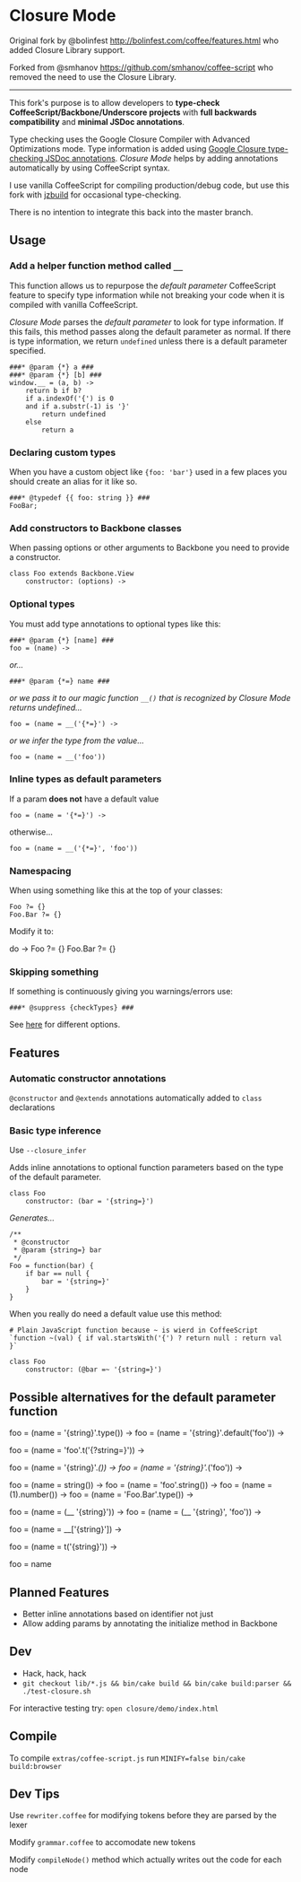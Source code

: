 # Closure Mode

Original fork by @bolinfest <http://bolinfest.com/coffee/features.html> who added Closure Library support.

Forked from @smhanov <https://github.com/smhanov/coffee-script> who removed the need to use the Closure Library.

---

This fork's purpose is to allow developers to **type-check CoffeeScript/Backbone/Underscore projects** with **full backwards compatibility** and **minimal JSDoc annotations**.

Type checking uses the Google Closure Compiler with Advanced Optimizations mode. Type information is added using [Google Closure type-checking JSDoc annotations](https://developers.google.com/closure/compiler/docs/js-for-compiler). *Closure Mode* helps by adding annotations automatically by using CoffeeScript syntax.

I use vanilla CoffeeScript for compiling production/debug code, but use this fork with [jzbuild](https://github.com/vjpr/jzbuild) for occasional type-checking.

There is no intention to integrate this back into the master branch. 

## Usage

### Add a helper function method called `__`

This function allows us to repurpose the *default parameter* CoffeeScript feature to specify type information while not breaking your code when it is compiled with vanilla CoffeeScript.

*Closure Mode* parses the *default parameter* to look for type information. If this fails, this method passes along the default parameter as normal. If there is type information, we return `undefined` unless there is a default parameter specified.

	###* @param {*} a ###
	###* @param {*} [b] ###
	window.__ = (a, b) ->
		return b if b?
		if a.indexOf('{') is 0
		and if a.substr(-1) is '}'
			return undefined
		else
			return a

### Declaring custom types

When you have a custom object like `{foo: 'bar'}` used in a few places you should create an alias for it like so.

	###* @typedef {{ foo: string }} ###
	FooBar;

### Add constructors to Backbone classes

When passing options or other arguments to Backbone you need to provide a constructor.

	class Foo extends Backbone.View
		constructor: (options) ->

### Optional types

You must add type annotations to optional types like this:

	###* @param {*} [name] ###
	foo = (name) ->

*or...*

	###* @param {*=} name ###

*or we pass it to our magic function `__()` that is recognized by *Closure Mode* returns undefined...*

	foo = (name = __('{*=}') ->

*or we infer the type from the value...*

	foo = (name = __('foo'))

### Inline types as default parameters

If a param **does not** have a default value

	foo = (name = '{*=}') ->

otherwise...

	foo = (name = __('{*=}', 'foo'))

### Namespacing

When using something like this at the top of your classes:

	Foo ?= {}
	Foo.Bar ?= {}

Modify it to:

do ->
	Foo ?= {}
	Foo.Bar ?= {}

### Skipping something

If something is continuously giving you warnings/errors use:

	###* @suppress {checkTypes} ###

See [here](http://code.google.com/p/closure-compiler/wiki/Warnings) for different options.

## Features

### Automatic constructor annotations

`@constructor` and `@extends` annotations automatically added to `class` declarations
 
### Basic type inference

Use `--closure_infer`

Adds inline annotations to optional function parameters based on the type of the default parameter.
 
	class Foo
		constructor: (bar = '{string=}')

*Generates...*

	/**
	 * @constructor
	 * @param {string=} bar
	 */
	Foo = function(bar) {
		if bar == null {
			bar = '{string=}'
		}
	}

When you really do need a default value use this method:

	# Plain JavaScript function because ~ is wierd in CoffeeScript
	`function ~(val) { if val.startsWith('{') ? return null : return val }`

	class Foo
		constructor: (@bar =~ '{string=}')

## Possible alternatives for the default parameter function

foo = (name = '{string}'.type()) ->
foo = (name = '{string}'.default('foo')) ->

foo = (name = 'foo'.t('{?string=}')) ->

foo = (name = '{string}'._()) ->
foo = (name = '{string}'._('foo')) ->

foo = (name = string()) ->
foo = (name = 'foo'.string()) ->
foo = (name = (1).number()) ->
foo = (name = 'Foo.Bar'.type()) ->

foo = (name = (__ '{string}')) ->
foo = (name = (__ '{string}', 'foo')) ->

foo = (name = __['{string}']) ->

foo = (name = t('{string}')) ->

foo = name

## Planned Features

 * Better inline annotations based on identifier not just
 * Allow adding params by annotating the initialize method in Backbone

## Dev

 * Hack, hack, hack
 * `git checkout lib/*.js && bin/cake build && bin/cake build:parser && ./test-closure.sh`

For interactive testing try: `open closure/demo/index.html`

## Compile

To compile `extras/coffee-script.js` run `MINIFY=false bin/cake build:browser`

## Dev Tips

Use `rewriter.coffee` for modifying tokens before they are parsed by the lexer

Modify `grammar.coffee` to accomodate new tokens

Modify `compileNode()` method which actually writes out the code for each node
